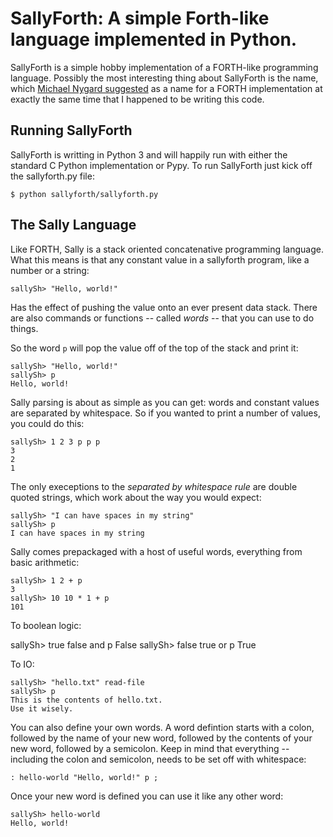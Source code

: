 # SallyForth: A simple Forth-like language implemented in Python.

SallyForth is a simple hobby implementation of a FORTH-like programming
language. Possibly the most interesting thing about SallyForth is the
name, which 
[Michael Nygard suggested](https://twitter.com/mtnygard/status/1249781530219642883)
as a name for a FORTH implementation
at exactly the same time that I happened to be writing this code.

## Running SallyForth

SallyForth is writting in Python 3 and will happily run with
either the standard C Python implementation or Pypy. To
run SallyForth just kick off the sallyforth.py file:

````
$ python sallyforth/sallyforth.py
````

## The Sally Language

Like FORTH, Sally is a stack oriented concatenative programming language.
What this means is that any constant value in a sallyforth program,
like a number or a string:

```
sallySh> "Hello, world!"
```

Has the effect of pushing the value onto an ever present data stack.
There are also commands or functions -- called *words* -- that you
can use to do things.

So the word `p` will pop the value off of the top of the stack 
and print it:


```
sallySh> "Hello, world!"
sallySh> p
Hello, world!
```

Sally parsing is about as simple as you can get: words and constant
values are separated by whitespace. So if you wanted to print
a number of values, you could do this:

```
sallySh> 1 2 3 p p p
3
2
1
```

The only execeptions to the _separated by whitespace rule_ are
double quoted strings, which work about the way you would expect:

```
sallySh> "I can have spaces in my string"
sallySh> p
I can have spaces in my string
```

Sally comes prepackaged with a host of useful words, everything
from basic arithmetic:

```
sallySh> 1 2 + p
3
sallySh> 10 10 * 1 + p
101
```

To boolean logic:

sallySh> true false and p
False
sallySh> false true or p
True

To IO:

```
sallySh> "hello.txt" read-file
sallySh> p
This is the contents of hello.txt.
Use it wisely.
```

You can also define your own words. A word defintion starts with
a colon, followed by the name of your new word, followed by
the contents of your new word, followed by a semicolon. 
Keep in mind that everything -- including the colon and semicolon,
needs to be set off with whitespace:

```
: hello-world "Hello, world!" p ;
```

Once your new word is defined you can use it like any other word:

```
sallySh> hello-world
Hello, world!
```

